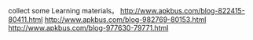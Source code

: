 collect some Learning materials。
http://www.apkbus.com/blog-822415-80411.html
http://www.apkbus.com/blog-982769-80153.html
http://www.apkbus.com/blog-977630-79771.html
